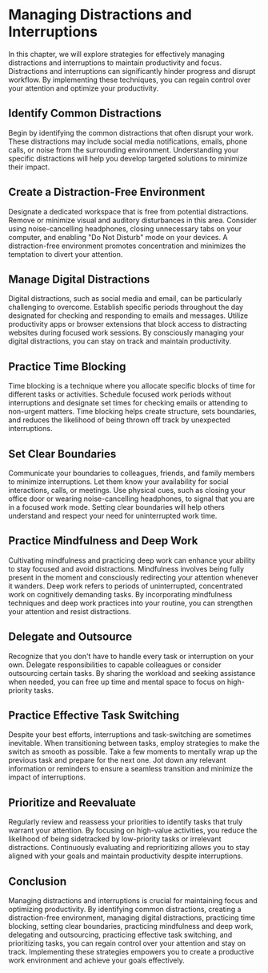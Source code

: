 Managing Distractions and Interruptions
================================================

In this chapter, we will explore strategies for effectively managing distractions and interruptions to maintain productivity and focus. Distractions and interruptions can significantly hinder progress and disrupt workflow. By implementing these techniques, you can regain control over your attention and optimize your productivity.

**Identify Common Distractions**
--------------------------------

Begin by identifying the common distractions that often disrupt your work. These distractions may include social media notifications, emails, phone calls, or noise from the surrounding environment. Understanding your specific distractions will help you develop targeted solutions to minimize their impact.

**Create a Distraction-Free Environment**
-----------------------------------------

Designate a dedicated workspace that is free from potential distractions. Remove or minimize visual and auditory disturbances in this area. Consider using noise-cancelling headphones, closing unnecessary tabs on your computer, and enabling "Do Not Disturb" mode on your devices. A distraction-free environment promotes concentration and minimizes the temptation to divert your attention.

**Manage Digital Distractions**
-------------------------------

Digital distractions, such as social media and email, can be particularly challenging to overcome. Establish specific periods throughout the day designated for checking and responding to emails and messages. Utilize productivity apps or browser extensions that block access to distracting websites during focused work sessions. By consciously managing your digital distractions, you can stay on track and maintain productivity.

**Practice Time Blocking**
--------------------------

Time blocking is a technique where you allocate specific blocks of time for different tasks or activities. Schedule focused work periods without interruptions and designate set times for checking emails or attending to non-urgent matters. Time blocking helps create structure, sets boundaries, and reduces the likelihood of being thrown off track by unexpected interruptions.

**Set Clear Boundaries**
------------------------

Communicate your boundaries to colleagues, friends, and family members to minimize interruptions. Let them know your availability for social interactions, calls, or meetings. Use physical cues, such as closing your office door or wearing noise-cancelling headphones, to signal that you are in a focused work mode. Setting clear boundaries will help others understand and respect your need for uninterrupted work time.

**Practice Mindfulness and Deep Work**
--------------------------------------

Cultivating mindfulness and practicing deep work can enhance your ability to stay focused and avoid distractions. Mindfulness involves being fully present in the moment and consciously redirecting your attention whenever it wanders. Deep work refers to periods of uninterrupted, concentrated work on cognitively demanding tasks. By incorporating mindfulness techniques and deep work practices into your routine, you can strengthen your attention and resist distractions.

**Delegate and Outsource**
--------------------------

Recognize that you don't have to handle every task or interruption on your own. Delegate responsibilities to capable colleagues or consider outsourcing certain tasks. By sharing the workload and seeking assistance when needed, you can free up time and mental space to focus on high-priority tasks.

**Practice Effective Task Switching**
-------------------------------------

Despite your best efforts, interruptions and task-switching are sometimes inevitable. When transitioning between tasks, employ strategies to make the switch as smooth as possible. Take a few moments to mentally wrap up the previous task and prepare for the next one. Jot down any relevant information or reminders to ensure a seamless transition and minimize the impact of interruptions.

**Prioritize and Reevaluate**
-----------------------------

Regularly review and reassess your priorities to identify tasks that truly warrant your attention. By focusing on high-value activities, you reduce the likelihood of being sidetracked by low-priority tasks or irrelevant distractions. Continuously evaluating and reprioritizing allows you to stay aligned with your goals and maintain productivity despite interruptions.

**Conclusion**
--------------

Managing distractions and interruptions is crucial for maintaining focus and optimizing productivity. By identifying common distractions, creating a distraction-free environment, managing digital distractions, practicing time blocking, setting clear boundaries, practicing mindfulness and deep work, delegating and outsourcing, practicing effective task switching, and prioritizing tasks, you can regain control over your attention and stay on track. Implementing these strategies empowers you to create a productive work environment and achieve your goals effectively.
